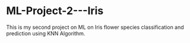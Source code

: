 # ML-Project-2---Iris
This is my second project on ML  on Iris flower species classification and prediction using KNN Algorithm.
